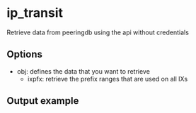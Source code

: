 # ip_transit
 Retrieve data from peeringdb using the api without credentials

## Options
- obj: defines the data that you want to retrieve
    - ixpfx: retrieve the prefix ranges that are used on all IXs


## Output example


